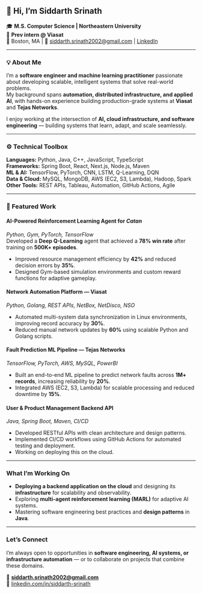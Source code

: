 ## 👋 Hi, I’m Siddarth Srinath

🎓 **M.S. Computer Science | Northeastern University**  
💼 **Prev intern @ Viasat**  
📍 Boston, MA | 📧 siddarth.srinath2002@gmail.com | [LinkedIn](https://www.linkedin.com/in/siddarth-srinath)

---

### 💡 About Me

I’m a **software engineer and machine learning practitioner** passionate about developing scalable, intelligent systems that solve real-world problems.  
My background spans **automation, distributed infrastructure, and applied AI**, with hands-on experience building production-grade systems at **Viasat** and **Tejas Networks**.

I enjoy working at the intersection of **AI, cloud infrastructure, and software engineering** — building systems that learn, adapt, and scale seamlessly.

---

### ⚙️ Technical Toolbox

**Languages:** Python, Java, C++, JavaScript, TypeScript  
**Frameworks:** Spring Boot, React, Next.js, Node.js, Maven  
**ML & AI:** TensorFlow, PyTorch, CNN, LSTM, Q-Learning, DQN  
**Data & Cloud:** MySQL, MongoDB, AWS (EC2, S3, Lambda), Hadoop, Spark  
**Other Tools:** REST APIs, Tableau, Automation, GitHub Actions, Agile  

---

### 🚀 Featured Work

#### **AI-Powered Reinforcement Learning Agent for *Catan***
*Python, Gym, PyTorch, TensorFlow*  
Developed a **Deep Q-Learning** agent that achieved a **78% win rate** after training on **500K+ episodes**.  
- Improved resource management efficiency by **42%** and reduced decision errors by **35%**.  
- Designed Gym-based simulation environments and custom reward functions for adaptive gameplay.  

#### **Network Automation Platform — Viasat**
*Python, Golang, REST APIs, NetBox, NetDisco, NSO*  
- Automated multi-system data synchronization in Linux environments, improving record accuracy by **30%**.  
- Reduced manual network updates by **60%** using scalable Python and Golang scripts.  

#### **Fault Prediction ML Pipeline — Tejas Networks**
*TensorFlow, PyTorch, AWS, MySQL, PowerBI*  
- Built an end-to-end ML pipeline to predict network faults across **1M+ records**, increasing reliability by **20%**.  
- Integrated AWS (EC2, S3, Lambda) for scalable processing and reduced downtime by **15%**.  

#### **User & Product Management Backend API**
*Java, Spring Boot, Maven, CI/CD*  
- Developed RESTful APIs with clean architecture and design patterns.  
- Implemented CI/CD workflows using GitHub Actions for automated testing and deployment.
- Working on deploying this on the cloud.

---

### What I’m Working On

- **Deploying a backend application on the cloud** and designing its **infrastructure** for scalability and observability.  
- Exploring **multi-agent reinforcement learning (MARL)** for adaptive AI systems.  
- Mastering software engineering best practices and **design patterns** in **Java**.

---

### Let’s Connect

I’m always open to opportunities in **software engineering, AI systems, or infrastructure automation** — or to collaborate on projects that combine these domains.

📧 **siddarth.srinath2002@gmail.com**  
🔗 [linkedin.com/in/siddarth-srinath](https://www.linkedin.com/in/siddarth-srinath)
